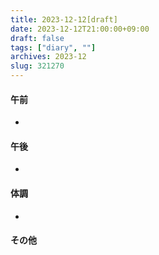 ```yaml
---
title: 2023-12-12[draft]
date: 2023-12-12T21:00:00+09:00
draft: false
tags: ["diary", ""]
archives: 2023-12
slug: 321270
---
```

#### 午前
- 
#### 午後
- 
#### 体調
- 
#### その他